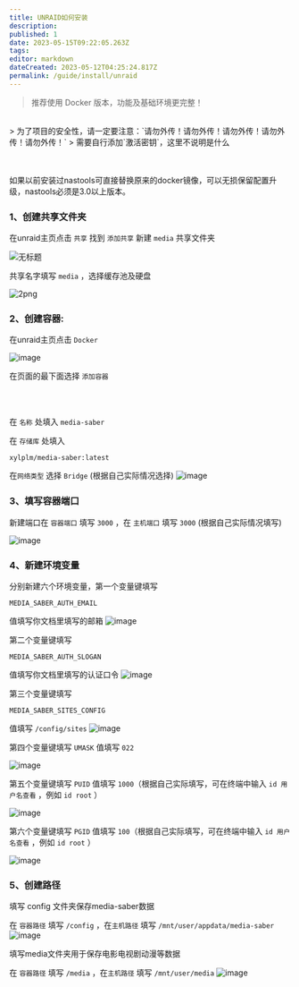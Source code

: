 ```yaml
---
title: UNRAID如何安装
description:
published: 1
date: 2023-05-15T09:22:05.263Z
tags:
editor: markdown
dateCreated: 2023-05-12T04:25:24.817Z
permalink: /guide/install/unraid
---
```


> 推荐使用 Docker 版本，功能及基础环境更完整！

<br>
> 为了项目的安全性，请一定要注意：`请勿外传！请勿外传！请勿外传！请勿外传！请勿外传！`
> 需要自行添加`激活密钥`，这里不说明是什么
<br>

<br><br>
如果以前安装过nastools可直接替换原来的docker镜像，可以无损保留配置升级，nastools必须是3.0以上版本。

### 1、创建共享文件夹

在unraid主页点击 `共享` 找到 `添加共享` 新建 `media` 共享文件夹

![无标题](https://github.com/xylplm/media-saber-wiki/assets/59301469/c3d6e09e-fcf9-4bf1-a199-dacd27e06e0e)

共享名字填写 `media` ，选择缓存池及硬盘

![2png](https://github.com/xylplm/media-saber-wiki/assets/59301469/c4aaef5f-f889-4631-923a-9abc59cde20b)


### 2、创建容器:
在unraid主页点击 `Docker` 

![image](https://github.com/xylplm/media-saber-wiki/assets/59301469/4051eab2-ae3a-4df9-ab4d-37a9af222b62)

在页面的最下面选择 `添加容器` 

<br><br>

在 `名称` 处填入 `media-saber`

在 `存储库` 处填入
```shell
xylplm/media-saber:latest
```

 在`网络类型` 选择 `Bridge` (根据自己实际情况选择)
![image](https://github.com/xylplm/media-saber-wiki/assets/59301469/b826fe16-caf0-48b2-98d6-4bdd0db78f2c)


### 3、填写容器端口
新建端口在 `容器端口` 填写 `3000` ，在 `主机端口` 填写 `3000` (根据自己实际情况填写)

![image](https://github.com/xylplm/media-saber-wiki/assets/59301469/d76e5641-dc84-4ab4-972e-a02467a3129a)


### 4、新建环境变量
分别新建六个环境变量，第一个变量键填写
```shell
MEDIA_SABER_AUTH_EMAIL
```
值填写你文档里填写的邮箱
![image](https://github.com/xylplm/media-saber-wiki/assets/59301469/40831f79-80ec-441f-8dbd-027a681fb451)

第二个变量键填写
```shell
MEDIA_SABER_AUTH_SLOGAN
```
值填写你文档里填写的认证口令
![image](https://github.com/xylplm/media-saber-wiki/assets/59301469/5c40669c-b4a5-4bd6-a3c2-81976680b3cc)

第三个变量键填写
```shell
MEDIA_SABER_SITES_CONFIG
```
值填写 `/config/sites`
![image](https://github.com/xylplm/media-saber-wiki/assets/59301469/d187e11a-6346-40d7-8178-734f45da14e9)

第四个变量键填写 `UMASK`
值填写 `022`

![image](https://github.com/xylplm/media-saber-wiki/assets/59301469/a29437da-91c4-4a14-b60b-cf000e5f4150)

第五个变量键填写 `PUID`
值填写 `1000`（根据自己实际填写，可在终端中输入 `id 用户名查看` ，例如 `id root`  ）

![image](https://github.com/xylplm/media-saber-wiki/assets/59301469/1dc37e5c-e8c2-4e37-aa13-445f090ae033)


第六个变量键填写 `PGID`
值填写 `100`（根据自己实际填写，可在终端中输入 `id 用户名查看` ，例如 `id root`  ）

![image](https://github.com/xylplm/media-saber-wiki/assets/59301469/cd1c94cd-1b2c-4c1b-b938-0c4a2aabed90)


### 5、创建路径

填写 config 文件夹保存media-saber数据

在 `容器路径` 填写 `/config` ，在`主机路径` 填写 `/mnt/user/appdata/media-saber`
![image](https://github.com/xylplm/media-saber-wiki/assets/59301469/c09d7cd9-0967-47d9-847d-855c3e48e9bc)

填写media文件夹用于保存电影电视剧动漫等数据

在 `容器路径` 填写 `/media` ，在`主机路径` 填写 `/mnt/user/media`
![image](https://github.com/xylplm/media-saber-wiki/assets/59301469/bba2e835-b44b-4d0c-98ee-f3b1cebe1f6f)



